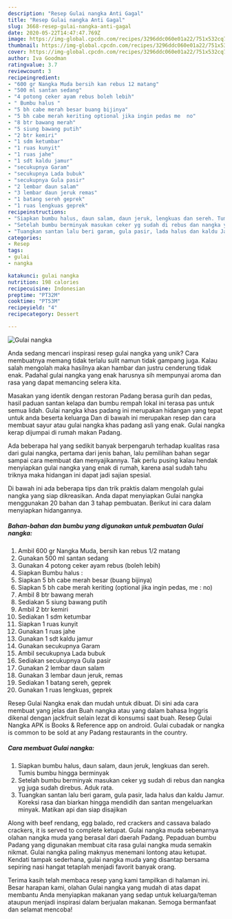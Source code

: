 ```yaml
---
description: "Resep Gulai nangka Anti Gagal"
title: "Resep Gulai nangka Anti Gagal"
slug: 3668-resep-gulai-nangka-anti-gagal
date: 2020-05-22T14:47:47.769Z
image: https://img-global.cpcdn.com/recipes/3296ddc060e01a22/751x532cq70/gulai-nangka-foto-resep-utama.jpg
thumbnail: https://img-global.cpcdn.com/recipes/3296ddc060e01a22/751x532cq70/gulai-nangka-foto-resep-utama.jpg
cover: https://img-global.cpcdn.com/recipes/3296ddc060e01a22/751x532cq70/gulai-nangka-foto-resep-utama.jpg
author: Iva Goodman
ratingvalue: 3.7
reviewcount: 3
recipeingredient:
- "600 gr Nangka Muda bersih kan rebus 12 matang"
- "500 ml santan sedang"
- "4 potong ceker ayam rebus boleh lebih"
- " Bumbu halus "
- "5 bh cabe merah besar buang bijinya"
- "5 bh cabe merah keriting optional jika ingin pedas me  no"
- "8 btr bawang merah"
- "5 siung bawang putih"
- "2 btr kemiri"
- "1 sdm ketumbar"
- "1 ruas kunyit"
- "1 ruas jahe"
- "1 sdt kaldu jamur"
- "secukupnya Garam"
- "secukupnya Lada bubuk"
- "secukupnya Gula pasir"
- "2 lembar daun salam"
- "3 lembar daun jeruk remas"
- "1 batang sereh geprek"
- "1 ruas lengkuas geprek"
recipeinstructions:
- "Siapkan bumbu halus, daun salam, daun jeruk, lengkuas dan sereh. Tumis bumbu hingga berminyak"
- "Setelah bumbu berminyak masukan ceker yg sudah di rebus dan nangka yg juga sudah direbus. Aduk rata."
- "Tuangkan santan lalu beri garam, gula pasir, lada halus dan kaldu Jamur. Koreksi rasa dan biarkan hingga mendidih dan santan mengeluarkan minyak. Matikan api dan siap disajikan"
categories:
- Resep
tags:
- gulai
- nangka

katakunci: gulai nangka 
nutrition: 198 calories
recipecuisine: Indonesian
preptime: "PT32M"
cooktime: "PT53M"
recipeyield: "4"
recipecategory: Dessert

---
```



![Gulai nangka](https://img-global.cpcdn.com/recipes/3296ddc060e01a22/751x532cq70/gulai-nangka-foto-resep-utama.jpg)

Anda sedang mencari inspirasi resep gulai nangka yang unik? Cara membuatnya memang tidak terlalu sulit namun tidak gampang juga. Kalau salah mengolah maka hasilnya akan hambar dan justru cenderung tidak enak. Padahal gulai nangka yang enak harusnya sih mempunyai aroma dan rasa yang dapat memancing selera kita.

Masakan yang identik dengan restoran Padang berasa gurih dan pedas, hasil paduan santan kelapa dan bumbu rempah lokal ini terasa pas untuk semua lidah. Gulai nangka khas padang ini merupakan hidangan yang tepat untuk anda beserta keluarga Dan di bawah ini merupakan resep dan cara membuat sayur atau gulai nangka khas padang asli yang enak. Gulai nangka kerap dijumpai di rumah makan Padang.

Ada beberapa hal yang sedikit banyak berpengaruh terhadap kualitas rasa dari gulai nangka, pertama dari jenis bahan, lalu pemilihan bahan segar sampai cara membuat dan menyajikannya. Tak perlu pusing kalau hendak menyiapkan gulai nangka yang enak di rumah, karena asal sudah tahu triknya maka hidangan ini dapat jadi sajian spesial.


Di bawah ini ada beberapa tips dan trik praktis dalam mengolah gulai nangka yang siap dikreasikan. Anda dapat menyiapkan Gulai nangka menggunakan 20 bahan dan 3 tahap pembuatan. Berikut ini cara dalam menyiapkan hidangannya.

<!--inarticleads1-->

##### Bahan-bahan dan bumbu yang digunakan untuk pembuatan Gulai nangka:

1. Ambil 600 gr Nangka Muda, bersih kan rebus 1/2 matang
1. Gunakan 500 ml santan sedang
1. Gunakan 4 potong ceker ayam rebus (boleh lebih)
1. Siapkan  Bumbu halus :
1. Siapkan 5 bh cabe merah besar (buang bijinya)
1. Siapkan 5 bh cabe merah keriting (optional jika ingin pedas, me : no)
1. Ambil 8 btr bawang merah
1. Sediakan 5 siung bawang putih
1. Ambil 2 btr kemiri
1. Sediakan 1 sdm ketumbar
1. Siapkan 1 ruas kunyit
1. Gunakan 1 ruas jahe
1. Gunakan 1 sdt kaldu jamur
1. Gunakan secukupnya Garam
1. Ambil secukupnya Lada bubuk
1. Sediakan secukupnya Gula pasir
1. Gunakan 2 lembar daun salam
1. Gunakan 3 lembar daun jeruk, remas
1. Sediakan 1 batang sereh, geprek
1. Gunakan 1 ruas lengkuas, geprek


Resep Gulai Nangka enak dan mudah untuk dibuat. Di sini ada cara membuat yang jelas dan Buah nangka atau yang dalam bahasa Inggris dikenal dengan jackfruit selain lezat di konsumsi saat buah. Resep Gulai Nangka APK is Books &amp; Reference app on android. Gulai cubadak or nangka is common to be sold at any Padang restaurants in the country. 

<!--inarticleads2-->

##### Cara membuat Gulai nangka:

1. Siapkan bumbu halus, daun salam, daun jeruk, lengkuas dan sereh. Tumis bumbu hingga berminyak
1. Setelah bumbu berminyak masukan ceker yg sudah di rebus dan nangka yg juga sudah direbus. Aduk rata.
1. Tuangkan santan lalu beri garam, gula pasir, lada halus dan kaldu Jamur. Koreksi rasa dan biarkan hingga mendidih dan santan mengeluarkan minyak. Matikan api dan siap disajikan


Along with beef rendang, egg balado, red crackers and cassava balado crackers, it is served to complete ketupat. Gulai nangka muda sebenarnya olahan nangka muda yang berasal dari daerah Padang. Pepaduan bumbu Padang yang digunakan membuat cita rasa gulai nangka muda semakin nikmat. Gulai nangka paling maknyus menemani lontong atau ketupat. Kendati tampak sederhana, gulai nangka muda yang disantap bersama sepiring nasi hangat tetaplah menjadi favorit banyak orang. 

Terima kasih telah membaca resep yang kami tampilkan di halaman ini. Besar harapan kami, olahan Gulai nangka yang mudah di atas dapat membantu Anda menyiapkan makanan yang sedap untuk keluarga/teman ataupun menjadi inspirasi dalam berjualan makanan. Semoga bermanfaat dan selamat mencoba!
